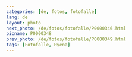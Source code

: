 ```yaml
---
categories: [de, fotos, fotofalle]
lang: de
layout: photo
next_photo: /de/fotos/fotofalle/P0000346.html
picname: P0000348
prev_photo: /de/fotos/fotofalle/P0000349.html
tags: [Fotofalle, Hyena]
---
```

